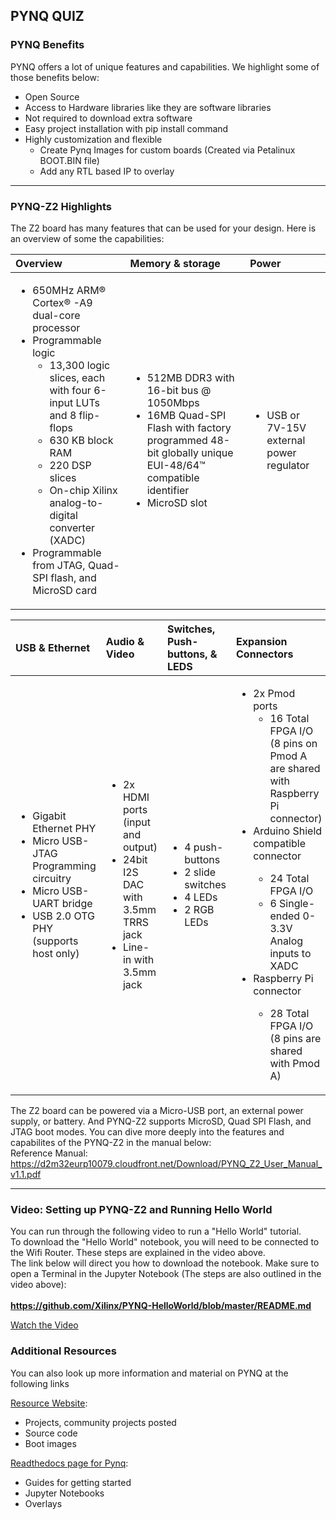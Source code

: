 ## PYNQ QUIZ

### PYNQ Benefits
PYNQ offers a lot of unique features and capabilities. We highlight some of those benefits below: 
 - Open Source
 - Access to Hardware libraries like they are software libraries
 - Not required to download extra software
 - Easy project installation with pip install command
 - Highly customization and flexible 
     - Create Pynq Images for custom boards (Created via Petalinux BOOT.BIN file)
     - Add any RTL based IP to overlay   
     
---

### PYNQ-Z2 Highlights
The Z2 board has many features that can be used for your design. Here is an overview of some the capabilities: 

| Overview | Memory & storage   | Power |
|:------|:------|:------|
|<ul><li>650MHz ARM® Cortex® -A9 dual-core processor</li><li>Programmable logic <ul> <li>13,300 logic slices, each with four 6-input LUTs and 8 flip-flops</li><li>630 KB block RAM</li><li> 220 DSP slices</li><li>On-chip Xilinx analog-to-digital converter (XADC)</li></ul> </li><li>Programmable from JTAG, Quad-SPI flash, and MicroSD card</li></ul>|<ul><li>512MB DDR3 with 16-bit bus @ 1050Mbps</li><li>16MB Quad-SPI Flash with factory programmed 48-bit globally unique EUI-48/64™ compatible identifier</li><li>MicroSD slot</li></ul>|<ul><li>USB or 7V-15V external power regulator</li></ul>|

 | USB & Ethernet | Audio & Video | Switches, Push-buttons, & LEDS | Expansion Connectors |
 |:------|:------|:------|:------|
 |<ul><li>Gigabit Ethernet PHY</li><li>Micro USB-JTAG Programming circuitry</li><li>Micro USB-UART bridge</li><li>USB 2.0 OTG PHY (supports host only)</li></ul>|<ul><li>2x HDMI ports (input and output)</li><li>24bit I2S DAC with 3.5mm TRRS jack</li><li>Line-in with 3.5mm jack</li></ul>|<ul><li>4 push-buttons</li><li>2 slide switches</li><li>4 LEDs</li><li>2 RGB LEDs</li></ul>|<ul><li>2x Pmod ports <ul><li>16 Total FPGA I/O (8 pins on Pmod A are shared with Raspberry Pi connector)</li></ul></li><li>Arduino Shield compatible connector</li><ul><li>24 Total FPGA I/O</li><li>6 Single-ended 0-3.3V Analog inputs to XADC</li></ul><li>Raspberry Pi connector</li><ul><li>28 Total FPGA I/O (8 pins are shared with Pmod A)</li></ul></ul>|

The Z2 board can be powered via a Micro-USB port, an external power supply, or battery. And PYNQ-Z2 supports MicroSD, Quad SPI Flash, and JTAG boot modes. You can dive more deeply into the features and capabilites of the PYNQ-Z2 in the manual below:   
Reference Manual: https://d2m32eurp10079.cloudfront.net/Download/PYNQ_Z2_User_Manual_v1.1.pdf

---   

### Video: Setting up PYNQ-Z2 and Running Hello World
You can run through the following video to run a "Hello World" tutorial.    
To download the "Hello World" notebook, you will need to be connected to the Wifi Router. These steps are explained in the video above.    
The link below will direct you how to download the notebook. Make sure to open a Terminal in the Jupyter Notebook (The steps are also outlined in the video above): <br> <br>
**https://github.com/Xilinx/PYNQ-HelloWorld/blob/master/README.md**

[Watch the Video](https://www.youtube.com/embed/RiFbRf6gaK4)

### Additional Resources
You can also look up more information and material on PYNQ at the following links

[Resource Website](https://www.pynq.io):

 - Projects, community projects posted
 - Source code
 - Boot images

[Readthedocs page for Pynq](https://pynq.readthedocs.io/en/latest/getting_started.html):

 - Guides for getting started
 - Jupyter Notebooks
 - Overlays
